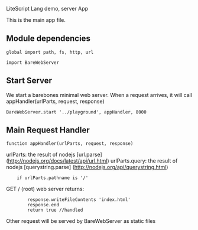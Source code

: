LiteScript Lang demo, server App

This is the main app file.

Module dependencies
------------

    global import path, fs, http, url
    
    import BareWebServer

Start Server
------------
We start a barebones minimal web server. 
When a request arrives, it will call appHandler(urlParts, request, response) 

    BareWebServer.start '../playground', appHandler, 8000

Main Request Handler
--------------------

    function appHandler(urlParts, request, response) 

urlParts: the result of nodejs [url.parse] (http://nodejs.org/docs/latest/api/url.html)
urlParts.query: the result of nodejs [querystring.parse] (http://nodejs.org/api/querystring.html)

        if urlParts.pathname is '/'

GET / (root) web server returns:

            response.writeFileContents 'index.html'
            response.end
            return true //handled
            
Other request will be served by BareWebServer as static files
